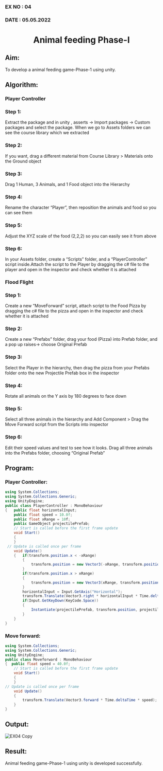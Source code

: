 ### EX NO : 04
### DATE  : 05.05.2022
# <p align="center">Animal feeding Phase-I<p/>
## Aim: 
To develop a animal feeding game-Phase-1 using unity.

## Algorithm:

### Player Controller
### Step 1: 
Extract the package and in unity , asserts -> Import packages -> Custom packages and select the package. When we go to Assets folders we can see the course library which we extracted
### Step 2: 
If you want, drag a different material from Course Library > Materials onto the Ground object
### Step 3: 
Drag 1 Human, 3 Animals, and 1 Food object into the Hierarchy
### Step 4: 
Rename the character “Player”, then reposition the animals and food so you can see them
### Step 5: 
Adjust the XYZ scale of the food (2,2,2) so you can easily see it from above
### Step 6: 
In your Assets folder, create a “Scripts” folder, and a “PlayerController” script inside.Attach the script to the Player by dragging the c# file to the player and open in the inspector and check whether it is attached

### Flood Flight
### Step 1: 
Create a new “MoveForward” script, attach script to the Food Pizza by dragging the c# file to the pizza and open in the inspector and check whether it is attached
### Step 2: 
Create a new “Prefabs” folder, drag your food (Pizza) into Prefab folder, and a pop up raises-> choose Original Prefab
### Step 3: 
Select the Player in the hierarchy, then drag the pizza from your Prefabs folder onto the new Projectile Prefab box in the inspector
### Step 4: 
Rotate all animals on the Y axis by 180 degrees to face down
### Step 5: 
Select all three animals in the hierarchy and Add Component > Drag the Move Forward script from the Scripts into inspector
### Step 6: 
Edit their speed values and test to see how it looks. Drag all three animals into the Prefabs folder, choosing “Original Prefab”

## Program:
### Player Controller:
```c#
using System.Collections;
using System.Collections.Generic;
using UnityEngine;
public class PlayerController : MonoBehaviour
{   public float horizontalInput;
    public float speed = 10.0f;
    public float xRange = 10f;
    public GameObject projectilePrefab;
    // Start is called before the first frame update
    void Start()
    {    
    }
 // Update is called once per frame
    void Update()
    {   if(transform.position.x < -xRange)
        {
            transform.position = new Vector3(-xRange, transform.position.y, transform.position.z);
        }
        if(transform.position.x > xRange)
        {
            transform.position = new Vector3(xRange, transform.position.y, transform.position.z);
        }
        horizontalInput = Input.GetAxis("Horizontal");
        transform.Translate(Vector3.right * horizontalInput * Time.deltaTime * speed);
        if(Input.GetKeyDown(KeyCode.Space))
        {
            Instantiate(projectilePrefab, transform.position, projectilePrefab.transform.rotation);
        }
    }
}
```
### Move forward:
```c#
using System.Collections;
using System.Collections.Generic;
using UnityEngine;
public class Moveforward : MonoBehaviour
{  public float speed = 40.0f;
    // Start is called before the first frame update
    void Start()
    {
    }
// Update is called once per frame
    void Update()
    {
        transform.Translate(Vector3.forward * Time.deltaTime * speed);
    }
}
```
## Output:
![EX04 Copy](https://user-images.githubusercontent.com/75235747/173262568-8481c21d-53f2-4a8d-8156-8f727fd612a7.png)

## Result:
Animal feeding game-Phase-1 using unity is developed successfully.

